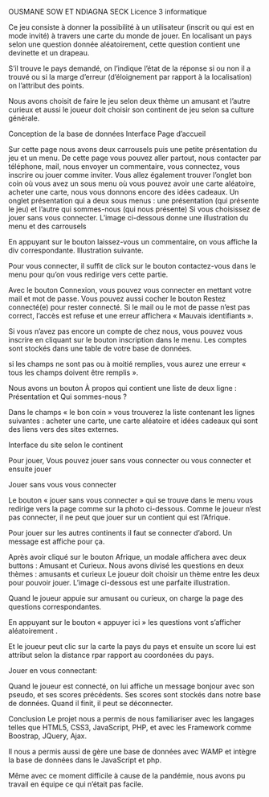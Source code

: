 OUSMANE SOW  ET 
NDIAGNA SECK 
Licence 3 informatique

Ce jeu consiste à donner la possibilité à un utilisateur (inscrit ou qui est en mode invité) à travers une carte du monde de jouer. En localisant un pays selon une question donnée aléatoirement, cette question contient une devinette et un drapeau.

S’il trouve le pays demandé, on l’indique l’état de la réponse si ou non il a trouvé ou si la marge d’erreur (d’éloignement par rapport à la localisation) on l’attribut des points.

Nous avons choisit de faire le jeu selon deux thème un amusant et l’autre curieux et aussi le joueur doit choisir son continent de jeu selon sa culture générale.

Conception de la base de données Interface
Page d’accueil

Sur cette page nous avons deux carrousels puis une petite présentation du jeu et un menu. De cette page vous pouvez aller partout, nous contacter par téléphone, mail, nous envoyer un commentaire, vous connectez, vous inscrire ou jouer comme inviter.
Vous allez également trouver l’onglet bon coin où vous avez un sous menu où vous pouvez avoir une carte aléatoire, acheter une carte, nous vous donnons encore des idées cadeaux.
Un onglet présentation qui a deux sous menus : une présentation (qui présente le jeu) et l’autre qui sommes-nous (qui nous présente)
Si vous choisissez de jouer sans vous connecter.
L’image ci-dessous donne une illustration du menu et des carrousels

En appuyant sur le bouton laissez-vous un commentaire, on vous affiche la div correspondante. Illustration suivante.


Pour vous connecter, il suffit de click sur le bouton contactez-vous dans le menu pour qu’on vous redirige vers cette partie.


Avec le bouton Connexion, vous pouvez vous connecter en mettant votre mail et mot de passe. Vous pouvez aussi cocher le bouton Restez connecté(e) pour rester connecté.
Si le mail ou le mot  de  passe  n’est  pas  correct,  l’accès  est  refuse  et  une  erreur  affichera « Mauvais identifiants ».



Si vous n’avez pas encore un compte de chez nous, vous pouvez vous inscrire en cliquant sur le bouton inscription dans le menu.
Les comptes sont stockés dans une table de votre base de données.


 si les champs ne sont pas ou à moitié remplies, vous aurez une erreur « tous les champs doivent être remplis ».



Nous avons un bouton À propos qui contient une liste de deux ligne : Présentation et Qui sommes-nous ?


Dans le champs « le bon coin » vous trouverez la liste contenant les lignes suivantes : acheter une carte, une carte aléatoire et idées cadeaux qui sont des liens vers des sites externes.


Interface du site selon le continent

Pour jouer, Vous pouvez jouer sans vous connecter ou vous connecter et ensuite jouer

Jouer sans vous vous connecter

Le bouton « jouer sans vous connecter » qui se trouve dans le menu vous redirige vers la page comme sur la photo ci-dessous.
Comme le joueur n’est pas connecter, il ne peut que jouer sur un contient qui est l’Afrique.

Pour jouer sur les autres continents il faut se connecter d’abord. Un message est affiche pour ça.




Après avoir cliqué sur le bouton Afrique, un modale affichera avec deux buttons : Amusant et Curieux.
Nous avons divisé les questions en deux thèmes : amusants et curieux Le joueur doit choisir un thème entre les deux pour pouvoir jouer.
L’image ci-dessous est une parfaite illustration.



Quand le joueur appuie sur amusant ou curieux, on charge la page des questions correspondantes.

En appuyant sur le bouton « appuyer ici » les questions vont s’afficher aléatoirement .

Et le joueur peut clic sur la carte la pays du pays et ensuite un score lui est attribut selon la distance rpar rapport au coordonées du pays.



Jouer en vous connectant:

Quand le joueur est connecté, on lui affiche un message bonjour avec son pseudo, et ses scores précédents. Ses scores sont stockés dans notre base de données. Quand il finit, il peut se déconnecter.


Conclusion
Le projet nous a permis de nous familiariser avec les langages telles que HTML5, CSS3, JavaScript, PHP, et avec les Framework comme Boostrap, JQuery, Ajax.

Il nous a permis aussi de gère une base de données avec WAMP et intègre la base de données dans le JavaScript et php.

Même avec ce moment difficile à cause de la pandémie, nous avons pu travail en équipe ce qui n’était pas facile.
